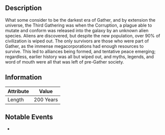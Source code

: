 ## Description
What some consider to be the darkest era of Gather, and by extension the universe, the Third Gathering was when the Corruption, a plague able to mutate and conform was released into the galaxy by an unknown alien species. Aliens are discovered, but despite the new population, over 90% of civilization is wiped out. The only survivors are those who were part of Gather, as the immense megacorporations had enough resources to survive. This led to alliances being formed, and tentative peace emerging; regardless, earlier history was all but wiped out, and myths, legends, and word of mouth were all that was left of pre-Gather society. 

## Information

| Attribute | Value |
| ----------- | ----------- |
| Length | 200 Years |

## Notable Events
- 